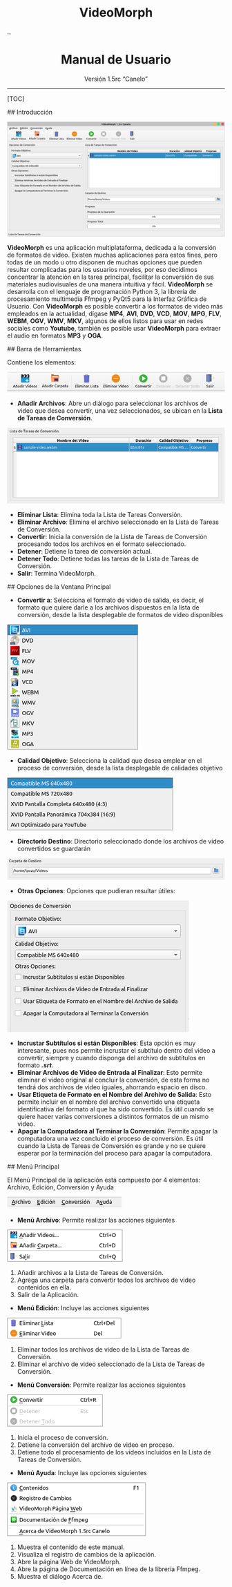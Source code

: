 # **<div style="text-align:center;">VideoMorph</div>**

<img src="images/logo.png" alt="logo" style="zoom:20%;" />

# **<div style="text-align:center;">Manual de Usuario</div>**

<div style="text-align:center;">Versión 1.5rc “Canelo”</div>

---

[TOC]

<div style="page-break-after: always; break-after: page;"></div>
## Introducción

![ventana principal](images/es/ventana_principal.png)

**VideoMorph** es una aplicación multiplataforma, dedicada a la conversión de formatos de video. Existen muchas aplicaciones para estos fines, pero todas de un modo u otro disponen de muchas opciones que pueden resultar complicadas para los usuarios noveles, por eso decidimos concentrar la atención en la tarea principal, facilitar la conversión de sus materiales audiovisuales de una manera intuitiva y fácil. **VideoMorph** se desarrolla con el lenguaje de programación Python 3, la librería de procesamiento multimedia Ffmpeg y PyQt5 para la Interfaz Gráfica de Usuario. Con **VideoMorph** es posible convertir a los formatos de video más empleados en la actualidad, dígase **MP4**, **AVI**, **DVD**, **VCD**, **MOV**, **MPG**, **FLV**, **WEBM**, **OGV**, **WMV**, **MKV**, algunos de ellos listos para usar en redes sociales como **Youtube**, también es posible usar **VideoMorph** para extraer el audio en formatos **MP3** y **OGA**.

<div style="page-break-after: always; break-after: page;"></div>
## Barra de Herramientas

Contiene los elementos:

![barra herramientas](images/es/barra_herramientas.png)

- **Añadir Archivos**: Abre un diálogo para seleccionar los archivos de video que desea convertir, una vez seleccionados, se ubican en la **Lista de Tareas de Conversión**.

![tareas de conversion](images/es/tareas_conversion.png)

- **Eliminar Lista**: Elimina toda la Lista de Tareas Conversión.
- **Eliminar Archivo**: Elimina el archivo seleccionado en la Lista de Tareas de Conversión.
- **Convertir**: Inicia la conversión de la Lista de Tareas de Conversión procesando todos los archivos en el formato seleccionado.
- **Detener**: Detiene la tarea de conversión actual.
- **Detener Todo**: Detiene todas las tareas de la Lista de Tareas de Conversión.
- **Salir**: Termina VideoMorph.

<div style="page-break-after: always; break-after: page;"></div>
## Opciones de la Ventana Principal

- **Convertir a**: Selecciona el formato de video de salida, es decir, el formato que quiere darle a los archivos dispuestos en la lista de conversión, desde la lista desplegable de formatos de video disponibles

![convertir a](images/es/convertir_a.png)

- **Calidad Objetivo**: Selecciona la calidad que desea emplear en el proceso de conversión, desde la lista desplegable de calidades objetivo

![calidad](images/es/calidad.png)

- **Directorio Destino**: Directorio seleccionado donde los archivos de video convertidos se guardarán

![directorio salida](images/es/directorio_salida.png)

- **Otras Opciones**: Opciones que pudieran resultar útiles:

![otras optiones](images/es/opciones.png)

- **Incrustar Subtítulos si están Disponibles**: Esta opción es muy interesante, pues nos permite incrustar el subtítulo dentro del video a convertir, siempre y cuando disponga del archivo de subtítulos en formato ***.srt***.
- **Eliminar Archivos de Video de Entrada al Finalizar**: Esto permite eliminar el video original al concluir la conversión, de esta forma no tendrá dos archivos de video iguales, ahorrando espacio en disco.
- **Usar Etiqueta de Formato en el Nombre del Archivo de Salida**: Esto permite incluir en el nombre del archivo convertido una etiqueta identificativa del formato al que ha sido convertido. Es útil cuando se quiere hacer varias conversiones a distintos formatos de un mismo video.
- **Apagar la Computadora al Terminar la Conversión**: Permite apagar la computadora una vez concluido el proceso de conversión. Es útil cuando la Lista de Tareas de Conversión es grande y no se quiere esperar por la terminación del proceso para apagar la computadora.

<div style="page-break-after: always; break-after: page;"></div>
## Menú Principal

El Menú Principal de la aplicación está compuesto por 4 elementos: Archivo, Edición, Conversión y Ayuda

![menu](images/es/barra_menu.png)

- **Menú Archivo**: Permite realizar las acciones siguientes

![menu archivo](images/es/menu_archivo.png)

1. Añadir archivos a la Lista de Tareas de Conversión.
2. Agrega una carpeta para convertir todos los archivos de video contenidos en ella.
3. Salir de la Aplicación.


- **Menú Edición**: Incluye las acciones siguientes

![menu edicion](images/es/menu_edicion.png)

1. Eliminar todos los archivos de video de la Lista de Tareas de Conversión.
2. Eliminar el archivo de video seleccionado de la Lista de Tareas de Conversión.


- **Menú Conversión**: Permite realizar las acciones siguientes

![menu conversion](images/es/menu_conversion.png)

1. Inicia el proceso de conversión.
2. Detiene la conversión del archivo de video en proceso.
3. Detiene todo el procesamiento de los videos incluidos en la Lista de Tareas de Conversión.


- **Menú Ayuda**: Incluye las opciones siguientes

![menu ayuda](images/es/menu_ayuda.png)

1. Muestra el contenido de este manual.
2. Visualiza el registro de cambios de la aplicación.
3. Abre la página Web de VideoMorph.
4. Abre la página de Documentación en línea de la librería Ffmpeg.
5. Muestra el diálogo Acerca de.
